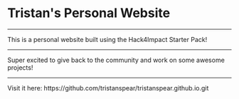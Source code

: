 # Tristan's Personal Website
<hr />
This is a personal website built using the Hack4Impact Starter Pack!
<hr />
Super excited to give back to the community and work on some awesome projects!
<hr />
Visit it here: https://github.com/tristanspear/tristanspear.github.io.git